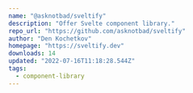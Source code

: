 ```yaml
---
name: "@asknotbad/sveltify"
description: "Offer Svelte component library."
repo_url: "https://github.com/asknotbad/sveltify"
author: "Den Kochetkov"
homepage: "https://sveltify.dev"
downloads: 14
updated: "2022-07-16T11:18:28.544Z"
tags: 
  - component-library
---
```

